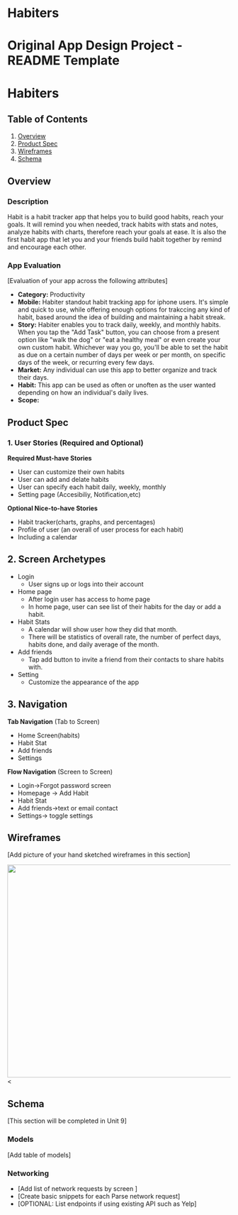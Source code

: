 # Habiters
Original App Design Project - README Template
===

# Habiters

## Table of Contents
1. [Overview](#Overview)
1. [Product Spec](#Product-Spec)
1. [Wireframes](#Wireframes)
2. [Schema](#Schema)

## Overview
### Description
Habit is a habit tracker app that helps you to build good habits, reach your goals.
It will remind you when needed, track habits with stats and notes, analyze habits with charts, therefore reach your goals at ease. It is also the first habit app that let you and your friends build habit together by remind and encourage each other.

### App Evaluation
[Evaluation of your app across the following attributes]
- **Category:** Productivity
- **Mobile:** Habiter standout habit tracking app for iphone users. It's simple and quick to use, while offering enough options for trakccing any kind of habit, based around the idea of building and maintaining a habit streak.
- **Story:** Habiter enables you to track daily, weekly, and monthly habits. When you tap the "Add Task" button, you can choose from a present option like "walk the dog" or "eat a healthy meal" or even create your own custom habit. Whichever way you go, you'll be able to set the habit as due on a certain number of days per week or per month, on specific days of the week, or recurring every few days. 
- **Market:** Any individual can use this app to better organize and track their days. 
- **Habit:** This app can be used as often or unoften as the user wanted depending on how an individual's daily lives.
- **Scope:** 

## Product Spec

### 1. User Stories (Required and Optional)

**Required Must-have Stories**

* User can customize their own habits
* User can add and delate habits
* User can specify each habit daily, weekly, monthly 
* Setting page (Accesibiliy, Notification,etc)


**Optional Nice-to-have Stories**

* Habit tracker(charts, graphs, and percentages)
* Profile of user (an overall of user process for each habit)
* Including a calendar


## 2. Screen Archetypes
* Login 
  * User signs up or logs into their account
* Home page
  * After login user has access to home page
  * In home page, user can see list of their habits for the day or add a habit.
* Habit Stats
  * A calendar will show user how they did that month. 
  * There will be statistics of overall rate, the number of perfect days, habits done, and daily average of the month.
* Add friends
  * Tap add button to invite a friend from their contacts to share habits with.
* Setting
  * Customize the appearance of the app


## 3. Navigation
**Tab Navigation** (Tab to Screen)

* Home Screen(habits)
* Habit Stat
* Add friends
* Settings


**Flow Navigation** (Screen to Screen)

* Login->Forgot password screen 
* Homepage -> Add Habit
* Habit Stat
* Add friends->text or email contact
* Settings-> toggle settings 

   
## Wireframes
[Add picture of your hand sketched wireframes in this section]


<a data-flickr-embed="true" href="https://www.flickr.com/photos/195335892@N03" title=""><img src="https://live.staticflickr.com/65535/51980554271_8009bbd84d_z.jpg" width="640" height="480" alt=""></a><



## Schema 
[This section will be completed in Unit 9]
### Models
[Add table of models]
### Networking
- [Add list of network requests by screen ]
- [Create basic snippets for each Parse network request]
- [OPTIONAL: List endpoints if using existing API such as Yelp]
